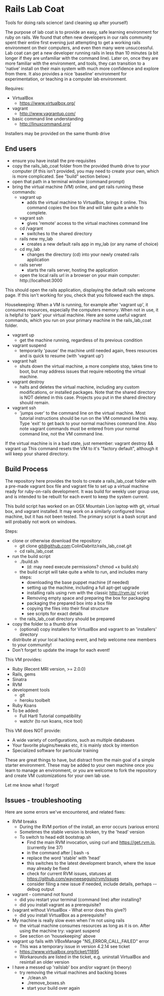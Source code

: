 Rails Lab Coat
==============

Tools for doing rails science! (and cleaning up after yourself)

The purpose of lab coat is to provide an easy, safe learning environment for ruby on rails. We found that often new developers in our rails community spent their entire first evening just attempting to get a working rails environment on their computers, and even then many were unsuccessful. Lab coat can get a new developer running rails in less than 10 minutes (a bit longer if they are unfamiliar with the command line). Later on, once they are more familiar with the environment, and tools, they can transition to a 'native' install on their main system with much more confidence and explore from there. It also provides a nice 'baseline' environment for experimentation, or teaching in a computer lab environment.

Requires:

* VirtualBox
    * https://www.virtualbox.org/
* vagrant
    * http://www.vagrantup.com/
* basic command line understanding
    * http://linuxcommand.org/

Installers may be provided on the same thumb drive

End users
---------
* ensure you have install the pre-requisites
* copy the rails_lab_coat folder from the provided thumb drive to your computer (if this isn't provided, you may need to create your own, which is more complicated. See "build" section below.)
* open that path in a terminal window (command prompt)
* bring the virtual machine (VM) online, and get rails running these commands:
    * vagrant up
        * adds the virtual machine to VirtualBox, brings it online. This command copies the box file and will take quite a while to complete.
    * vagrant ssh
        * gives 'remote' access to the virtual machines command line
    * cd /vagrant
        * switches to the shared directory
    * rails new my_lab
        * creates a new default rails app in my_lab (or any name of choice)
    * cd my_lab
        * changes the directory (cd) into your newly created rails application
    * rails server
        * starts the rails server, hosting the application
    * open the local rails url in a browser on your main computer: http://localhost:3000

This should open the rails application, displaying the default rails welcome page. If this isn't working for you, check that you followed each the steps.

Housekeeping:
When a VM is running, for example after 'vagrant up', it consumes resources, especially the computers memory. When not in use, it is helpful to 'park' your virtual machine. Here are some useful vagrant commands, which you run on your primary machine in the rails_lab_coat folder.

* vagrant up
    * get the machine running, regardless of its previous condition
* vagrant suspend
    * temporarily 'pause' the machine until needed again, frees resources and is quick to resume (with 'vagrant up')
* vagrant halt
    * shuts down the virtual machine, a more complete stop, takes time to boot, but may address issues that require rebooting the virtual machine.
* vagrant destroy
    * halts and deletes the virtual machine, including any custom modifications, or installed packages. Note that the shared directory is NOT deleted in this case. Projects you put in the shared directory should remain.
* vagrant ssh
    * 'jumps over' to the command line on the virtual machine. Most tutorial instructions should be run on the VM command line this way. Type 'exit' to get back to your normal machines command line. Also note vagrant commands must be entered from your normal command line, not the VM command line.

If the virtual machine is in a bad state, just remember: vagrant destroy && vagrant up
This command resets the VM to it's "factory default", although it will keep your shared directory.

Build Process
-------------
The repository here provides the tools to create a rails_lab_coat folder with a pre-made vagrant box file and vagrant file to set up a virtual machine ready for ruby-on-rails development. It was build for weekly user group use, and is intended to be rebuilt for each event to keep the system current.

This build script has worked on an OSX Mountain Lion laptop with git, virtual box, and vagrant installed. It may work on a similarly configured linux machine, but it has not been tested. The primary script is a bash script and will probably not work on windows.

Steps:

* clone or otherwise download the repository:
    * git clone git@github.com:ColinDabritz/rails_lab_coat.git
    * cd rails_lab_coat
* run the build script
    * ./build.sh
        * (d: may need execute permissions? chmod +x build.sh)
    * the build script will take quite a while to run, and includes many steps:
        * downloading the base puppet machine (if needed)
        * setting up the machine, including a full apt-get upgrade
        * installing rails using rvm with the classic http://rvm.io/ script
        * Removing empty space and preparing the box for packaging
        * packaging the prepared box into a box file
        * copying the files into their final structure
        * see scripts for exact details
    * the rails_lab_coat directory should be prepared
* copy the folder to a thumb drive
    * (optional) copy installers for VirtualBox and vagrant to an 'installers' directory
* distribute at your local hacking event, and help welcome new members to your community!
* Don't forget to update the image for each event!

This VM provides:

* Ruby (Recent MRI version, >= 2.0.0)
* Rails, gems
* Sinatra
* RVM
* development tools
    * git
    * heroku toolbelt
* Ruby Koans
* To be added:
    * Full Hartl Tutorial compatibility
    * watchr (to run koans, nice tool)

This VM does NOT provide:

* A wide variety of configurations, such as multiple databases
* Your favorite plugins/tweaks etc, it is mainly stock by intention
* Specialized software for particular training

These are great things to have, but distract from the main goal of a simple starter environment. These may be added to your own machine once you learn to manage an environment, or you are welcome to fork the repository and create VM customizations for your own lab use.

Let me know what I forgot!

Issues - troubleshooting
------
Here are some errors we've encountered, and related fixes:

* RVM breaks
    * During the RVM portion of the install, an error occurs (various errors)
    * Sometimes the stable version is broken, try the 'head' version
    * To switch to head edit bootstrap.sh
        * Find the main RVM invocation, using curl and https://get.rvm.io, (currently line 37)
        * in the command after | bash -s
        * replace the word 'stable' with 'head'
        * this switches to the latest development branch, where the issue may already be fixed
        * check for current RVM issues, statuses at https://github.com/wayneeseguin/rvm/issues
        * consider filing a new issue if needed, include details, perhaps --debug output
* vagrant - command not found
    * did you restart your terminal (command line) after installing?
    * did you install vagrant as a prerequisite?
* (vagrant without VirtualBox - What error does this give?)
    * did you install VirtualBox as a prerequisite?
* My machine is really slow even when I'm not using rails
    * the virtual machine consumes resources as long as it is on. After using the machine try: vagrant suspend
    * See section on 'housekeeping' above
* vagrant up fails with VBoxManage "NS_ERROR_CALL_FAILED" error
    * This was a temporary issue in version 4.2.14 see ticket
    * https://www.virtualbox.org/ticket/11895
    * Workarounds are listed in the ticket, e.g. uninstall VirtualBox and resintall an older version
* I have a messed up 'railslab' box and/or vagrant (in theory)
    * try removing the virtual machines and backing boxes
        * ./clean.sh
        * ./remove_boxes.sh
        * start your build over again